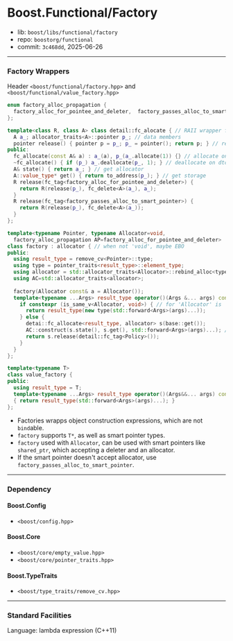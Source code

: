 # Boost.Functional/Factory

* lib: `boost/libs/functional/factory`
* repo: `boostorg/functional`
* commit: `3c468dd`, 2025-06-26

------
### Factory Wrappers

Header `<boost/functional/factory.hpp>` and `<boost/functional/value_factory.hpp>`

```c++
enum factory_alloc_propagation {
  factory_alloc_for_pointee_and_deleter,  factory_passes_alloc_to_smart_pointer
};

template<class R, class A> class detail::fc_alocate { // RAII wrapper for allocate storage
  A a_; allocator_traits<A>::pointer p_; // data members
  pointer release() { pointer p = p_; p_ = pointer(); return p; } // return and set to nullptr
public:
  fc_allocate(const A& a) : a_(a), p_(a_.allocate(1)) {} // allocate on ctor
  ~fc_allocate() { if (p_) a_.deallocate(p_, 1); } // deallocate on dtor
  A& state() { return a_; } // get allocator
  A::value_type* get() { return to_address(p_); } // get storage
  R release(fc_tag<factory_alloc_for_pointee_and_deleter>) {
    return R(release(p_), fc_delete<A>(a_), a_);
  }
  R release(fc_tag<factory_passes_alloc_to_smart_pointer>) {
    return R(release(p_), fc_delete<A>(a_));
  }
};

template<typename Pointer, typename Allocator=void,
  factory_alloc_propagation AP=factory_alloc_for_pointee_and_deleter>
class factory : allocator { // when not 'void', maybe EBO
public:
  using result_type = remove_cv<Pointer>::type;
  using type = pointer_traits<result_type>::element_type;
  using allocator = std::allocator_traits<Allocator>::rebind_alloc<type>; // when not 'void'
  using AC=std::allocator_traits<allocator>;
  
  factory(Allocator const& a = Allocator());
  template<typename ...Args> result_type operator()(Args &... args) const {
    if constexpr (is_same_v<Allocator, void>) { // for 'Allocator' is 'void'
      return result_type(new type(std::forward<Args>(args)...));
    } else {
      detai::fc_allocate<result_type, allocator> s(base::get());
      AC::construct(s.state(), s.get(), std::forward<Args>(args)...); // construct
      return s.release(detail::fc_tag<Policy>());
    }
  }
};

template<typename T>
class value_factory {
public:
  using result_type = T;
  template<typename ...Args> result_type operator()(Args&&... args) const
  { return result_type(std::forward<Args>(args)...); }
};
```

* Factories wrapps object construction expressions, which are not `bind`able.
* `factory` supports `T*`, as well as smart pointer types.
* `factory` used with `Allocator`, can be used with smart pointers like `shared_ptr`, which accepting
  a deleter and an allocator.
* If the smart pointer doesn't accept allocator, use `factory_passes_alloc_to_smart_pointer`.

------
### Dependency

#### Boost.Config

* `<boost/config.hpp>`

#### Boost.Core

* `<boost/core/empty_value.hpp>`
* `<boost/core/pointer_traits.hpp>`

#### Boost.TypeTraits

* `<boost/type_traits/remove_cv.hpp>`

------
### Standard Facilities

Language: lambda expression (C++11)
